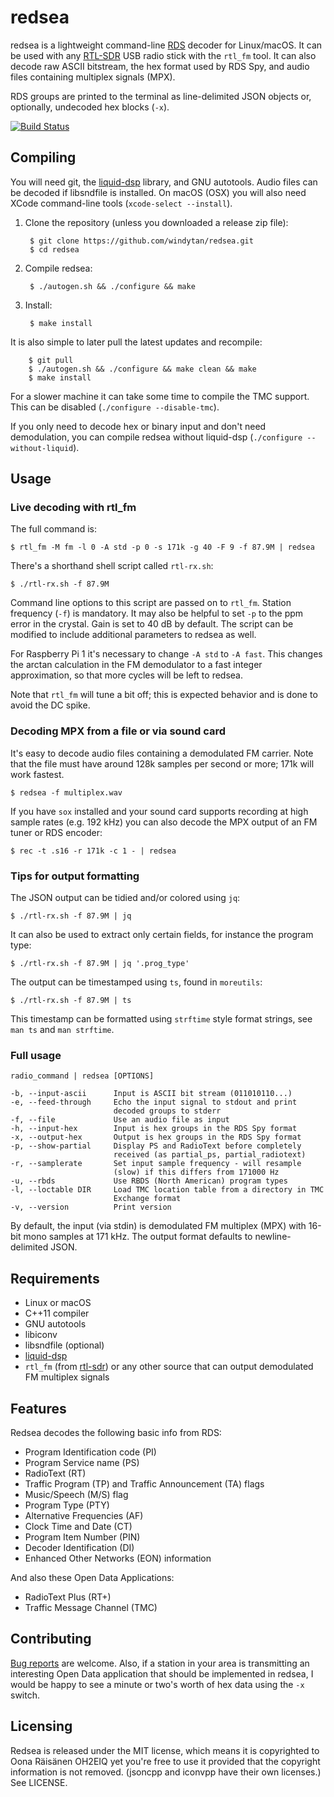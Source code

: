 # redsea

redsea is a lightweight command-line
[RDS](http://en.wikipedia.org/wiki/Radio_Data_System) decoder for Linux/macOS.
It can be used with any [RTL-SDR](http://www.rtl-sdr.com/about-rtl-sdr/) USB
radio stick with the `rtl_fm` tool. It can also decode raw ASCII bitstream, the
hex format used by RDS Spy, and audio files containing multiplex signals (MPX).

RDS groups are printed to the terminal as line-delimited JSON objects
or, optionally, undecoded hex blocks (`-x`).

[![Build Status](https://travis-ci.org/windytan/redsea.svg?branch=master)](https://travis-ci.org/windytan/redsea)

## Compiling

You will need git, the [liquid-dsp](https://github.com/jgaeddert/liquid-dsp)
library, and GNU autotools. Audio files can be decoded if libsndfile is
installed. On macOS (OSX) you will also need XCode command-line tools
(`xcode-select --install`).

1. Clone the repository (unless you downloaded a release zip file):

        $ git clone https://github.com/windytan/redsea.git
        $ cd redsea

2. Compile redsea:

        $ ./autogen.sh && ./configure && make

3. Install:

        $ make install

It is also simple to later pull the latest updates and recompile:

        $ git pull
        $ ./autogen.sh && ./configure && make clean && make
        $ make install

For a slower machine it can take some time to compile the TMC support. This can
be disabled (`./configure --disable-tmc`).

If you only need to decode hex or binary input and don't need demodulation,
you can compile redsea without liquid-dsp (`./configure --without-liquid`).

## Usage

### Live decoding with rtl_fm

The full command is:

    $ rtl_fm -M fm -l 0 -A std -p 0 -s 171k -g 40 -F 9 -f 87.9M | redsea

There's a shorthand shell script called `rtl-rx.sh`:

    $ ./rtl-rx.sh -f 87.9M

Command line options to this script are passed on to `rtl_fm`. Station frequency
(`-f`) is mandatory. It may also be helpful to set `-p` to the ppm error in the
crystal. Gain is set to 40 dB by default. The script can be modified to include
additional parameters to redsea as well.

For Raspberry Pi 1 it's necessary to change `-A std` to `-A fast`. This
changes the arctan calculation in the FM demodulator to a fast integer
approximation, so that more cycles will be left to redsea.

Note that `rtl_fm` will tune a bit off; this is expected behavior and is done to
avoid the DC spike.

### Decoding MPX from a file or via sound card

It's easy to decode audio files containing a demodulated FM carrier. Note that
the file must have around 128k samples per second or more; 171k will work
fastest.

    $ redsea -f multiplex.wav

If you have `sox` installed and your sound card supports recording at high sample
rates (e.g. 192 kHz) you can also decode the MPX output of an FM tuner or RDS
encoder:

    $ rec -t .s16 -r 171k -c 1 - | redsea

### Tips for output formatting

The JSON output can be tidied and/or colored using `jq`:

    $ ./rtl-rx.sh -f 87.9M | jq

It can also be used to extract only certain fields, for instance the program
type:

    $ ./rtl-rx.sh -f 87.9M | jq '.prog_type'

The output can be timestamped using `ts`, found in `moreutils`:

    $ ./rtl-rx.sh -f 87.9M | ts

This timestamp can be formatted using `strftime` style format strings, see `man
ts` and `man strftime`.

### Full usage

```
radio_command | redsea [OPTIONS]

-b, --input-ascii      Input is ASCII bit stream (011010110...)
-e, --feed-through     Echo the input signal to stdout and print
                       decoded groups to stderr
-f, --file             Use an audio file as input
-h, --input-hex        Input is hex groups in the RDS Spy format
-x, --output-hex       Output is hex groups in the RDS Spy format
-p, --show-partial     Display PS and RadioText before completely
                       received (as partial_ps, partial_radiotext)
-r, --samplerate       Set input sample frequency - will resample
                       (slow) if this differs from 171000 Hz
-u, --rbds             Use RBDS (North American) program types
-l, --loctable DIR     Load TMC location table from a directory in TMC
                       Exchange format
-v, --version          Print version
```

By default, the input (via stdin) is demodulated FM multiplex (MPX) with 16-bit
mono samples at 171 kHz. The output format defaults to newline-delimited JSON.

## Requirements

* Linux or macOS
* C++11 compiler
* GNU autotools
* libiconv
* libsndfile (optional)
* [liquid-dsp](https://github.com/jgaeddert/liquid-dsp)
* `rtl_fm` (from [rtl-sdr](http://sdr.osmocom.org/trac/wiki/rtl-sdr)) or any
   other source that can output demodulated FM multiplex signals

## Features

Redsea decodes the following basic info from RDS:

* Program Identification code (PI)
* Program Service name (PS)
* RadioText (RT)
* Traffic Program (TP) and Traffic Announcement (TA) flags
* Music/Speech (M/S) flag
* Program Type (PTY)
* Alternative Frequencies (AF)
* Clock Time and Date (CT)
* Program Item Number (PIN)
* Decoder Identification (DI)
* Enhanced Other Networks (EON) information

And also these Open Data Applications:

* RadioText Plus (RT+)
* Traffic Message Channel (TMC)

## Contributing

[Bug reports](https://github.com/windytan/redsea/issues) are welcome. Also, if a
station in your area is transmitting an interesting Open Data application that
should be implemented in redsea, I would be happy to see a minute or two's worth
of hex data using the `-x` switch.

## Licensing

Redsea is released under the MIT license, which means it is copyrighted to Oona
Räisänen OH2EIQ yet you're free to use it provided that the copyright
information is not removed. (jsoncpp and iconvpp have their own licenses.)
See LICENSE.
